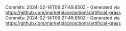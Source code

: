 Commits: 2024-02-14T06:27:49.650Z - Generated via https://github.com/marketplace/actions/artificial-grass
<br>
Commits: 2024-02-14T06:27:49.650Z - Generated via https://github.com/marketplace/actions/artificial-grass
<br>
